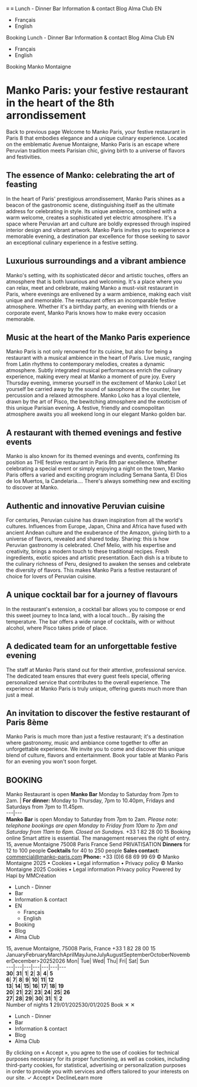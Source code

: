 ≡
≡
Lunch - Dinner 
Bar 
Information & contact 
Blog 
Alma Club 
EN 
  * Français 
  * English 


Booking 
Lunch - Dinner 
Bar 
Information & contact 
Blog 
Alma Club 
EN 
  * Français 
  * English 


Booking 
Manko Montaigne
# Manko Paris: your festive restaurant in the heart of the 8th arrondissement
Back to previous page
Welcome to Manko Paris, your festive restaurant in Paris 8 that embodies elegance and a unique culinary experience. Located on the emblematic Avenue Montaigne, Manko Paris is an escape where Peruvian tradition meets Parisian chic, giving birth to a universe of flavors and festivities.
## The essence of Manko: celebrating the art of feasting
In the heart of Paris' prestigious arrondissement, Manko Paris shines as a beacon of the gastronomic scene, distinguishing itself as the ultimate address for celebrating in style. Its unique ambience, combined with a warm welcome, creates a sophisticated yet electric atmosphere. It's a space where Peruvian art and culture are boldly expressed through inspired interior design and vibrant artwork. Manko Paris invites you to experience a memorable evening, a destination par excellence for those seeking to savor an exceptional culinary experience in a festive setting.
## Luxurious surroundings and a vibrant ambience
Manko's setting, with its sophisticated décor and artistic touches, offers an atmosphere that is both luxurious and welcoming. It's a place where you can relax, meet and celebrate, making Manko a must-visit restaurant in Paris, where evenings are enlivened by a warm ambience, making each visit unique and memorable. The restaurant offers an incomparable festive atmosphere. Whether it's a birthday party, an evening with friends or a corporate event, Manko Paris knows how to make every occasion memorable.
## Music at the heart of the Manko Paris experience
Manko Paris is not only renowned for its cuisine, but also for being a restaurant with a musical ambience in the heart of Paris. Live music, ranging from Latin rhythms to contemporary melodies, creates a dynamic atmosphere. Subtly integrated musical performances enrich the culinary experience, making every meal at Manko a moment of pure joy.
Every Thursday evening, immerse yourself in the excitement of Manko Loko! Let yourself be carried away by the sound of saxophone at the counter, live percussion and a relaxed atmosphere. Manko Loko has a loyal clientele, drawn by the art of Pisco, the bewitching atmosphere and the exoticism of this unique Parisian evening. A festive, friendly and cosmopolitan atmosphere awaits you all weekend long in our elegant Manko golden bar.
## A restaurant with themed evenings and festive events
Manko is also known for its themed evenings and events, confirming its position as THE festive restaurant in Paris 8th par excellence. Whether celebrating a special event or simply enjoying a night on the town, Manko Paris offers a varied and exciting program including Semana Santa, El Dios de los Muertos, la Candelaria.... There's always something new and exciting to discover at Manko.
## Authentic and innovative Peruvian cuisine
For centuries, Peruvian cuisine has drawn inspiration from all the world's cultures. Influences from Europe, Japan, China and Africa have fused with ancient Andean culture and the exuberance of the Amazon, giving birth to a universe of flavors, revealed and shared today. Sharing: this is how Peruvian gastronomy is celebrated. Chef Melio, with his expertise and creativity, brings a modern touch to these traditional recipes. Fresh ingredients, exotic spices and artistic presentation. Each dish is a tribute to the culinary richness of Peru, designed to awaken the senses and celebrate the diversity of flavors. This makes Manko Paris a festive restaurant of choice for lovers of Peruvian cuisine.
## A unique cocktail bar for a journey of flavours
In the restaurant's extension, a cocktail bar allows you to compose or end this sweet journey to Inca land, with a local touch... By raising the temperature. The bar offers a wide range of cocktails, with or without alcohol, where Pisco takes pride of place.
## A dedicated team for an unforgettable festive evening
The staff at Manko Paris stand out for their attentive, professional service. The dedicated team ensures that every guest feels special, offering personalized service that contributes to the overall experience. The experience at Manko Paris is truly unique, offering guests much more than just a meal.
## An invitation to discover the festive restaurant of Paris 8ème
Manko Paris is much more than just a festive restaurant; it's a destination where gastronomy, music and ambiance come together to offer an unforgettable experience. We invite you to come and discover this unique blend of culture, flavors and entertainment. Book your table at Manko Paris for an evening you won't soon forget.
## BOOKING
Manko Restaurant is open
**Manko Bar** Monday to Saturday from 7pm to 2am. |  **For dinner:** Monday to Thursday, 7pm to 10.40pm, Fridays and Saturdays from 7pm to 11.45pm.  
---|---  
**Manko Bar** is open Monday to Saturday from 7pm to 2am.
_Please note: telephone bookings are open Monday to Friday from 10am to 7pm and Saturday from 11am to 6pm. Closed on Sundays._
+33 1 82 28 00 15 Booking online
Smart attire is essential. The management reserves the right of entry.
15, avenue Montaigne 75008 Paris France
Send
PRIVATISATION
**Dinners** for 12 to 100 people **Cocktails** for 40 to 250 people
**Sales contact:** commercial@manko-paris.com
**Phone:** +33 (0)6 68 69 99 69
© Manko Montaigne 2025 • Cookies • Legal information • Privacy policy
© Manko Montaigne 2025
Cookies • Legal information
Privacy policy
Powered by Hapi by MMCréation
  * Lunch - Dinner
  * Bar
  * Information & contact
  * EN
    * Français
    * English
  * Booking
  * Blog
  * Alma Club


15, avenue Montaigne, 75008 Paris, France  +33 1 82 28 00 15 
JanuaryFebruaryMarchAprilMayJuneJulyAugustSeptemberOctoberNovemberDecember>20252026
Mon| Tue| Wed| Thu| Fri| Sat| Sun  
---|---|---|---|---|---|---  
**30**| **31**| **1**| **2**| **3**| **4**| **5**  
**6**| **7**| **8**| **9**| **10**| **11**| **12**  
**13**| **14**| **15**| **16**| **17**| **18**| **19**  
**20**| **21**| **22**| **23**| **24**| **25**| **26**  
**27**| **28**| **29**| **30**| **31**| **1**| **2**  
Number of nights **1**
29/01/202530/01/2025
Book
✕
✕
  * Lunch - Dinner 
  * Bar 
  * Information & contact 
  * Blog 
  * Alma Club 


By clicking on « Accept », you agree to the use of cookies for technical purposes necessary for its proper functioning, as well as cookies, including third-party cookies, for statistical, advertising or personalization purposes in order to provide you with services and offers tailored to your interests on our site.
✓ Accept✗ DeclineLearn more
